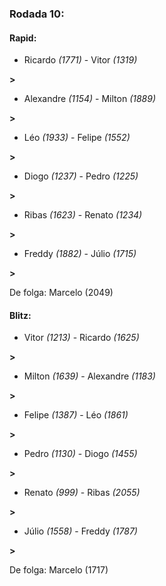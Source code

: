 ### Rodada 10:

#### Rapid:

* Ricardo *(1771)*     -     Vitor *(1319)*

 **>** 
* Alexandre *(1154)*     -     Milton *(1889)*

 **>** 
* Léo *(1933)*     -     Felipe *(1552)*

 **>** 
* Diogo *(1237)*     -     Pedro *(1225)*

 **>** 
* Ribas *(1623)*     -     Renato *(1234)*

 **>** 
* Freddy *(1882)*     -     Júlio *(1715)*

 **>** 

De folga: Marcelo (2049)

#### Blitz:

* Vitor *(1213)*     -     Ricardo *(1625)*

 **>** 
* Milton *(1639)*     -     Alexandre *(1183)*

 **>** 
* Felipe *(1387)*     -     Léo *(1861)*

 **>** 
* Pedro *(1130)*     -     Diogo *(1455)*

 **>** 
* Renato *(999)*     -     Ribas *(2055)*

 **>** 
* Júlio *(1558)*     -     Freddy *(1787)*

 **>** 

De folga: Marcelo (1717)

